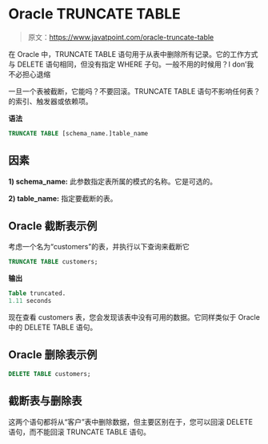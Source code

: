 # Oracle TRUNCATE TABLE

> 原文：<https://www.javatpoint.com/oracle-truncate-table>

在 Oracle 中，TRUNCATE TABLE 语句用于从表中删除所有记录。它的工作方式与 DELETE 语句相同，但没有指定 WHERE 子句。一般不用的时候用？I don’我不必担心退缩

一旦一个表被截断，它能吗？不要回滚。TRUNCATE TABLE 语句不影响任何表？的索引、触发器或依赖项。

**语法**

```sql
TRUNCATE TABLE [schema_name.]table_name 

```

## 因素

**1) schema_name:** 此参数指定表所属的模式的名称。它是可选的。

**2) table_name:** 指定要截断的表。

## Oracle 截断表示例

考虑一个名为“customers”的表，并执行以下查询来截断它

```sql
TRUNCATE TABLE customers;

```

**输出**

```sql
Table truncated.
1.11 seconds

```

现在查看 customers 表，您会发现该表中没有可用的数据。它同样类似于 Oracle 中的 DELETE TABLE 语句。

## Oracle 删除表示例

```sql
DELETE TABLE customers;

```

## 截断表与删除表

这两个语句都将从“客户”表中删除数据，但主要区别在于，您可以回滚 DELETE 语句，而不能回滚 TRUNCATE TABLE 语句。